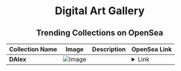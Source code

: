 <div align="center">

# Digital Art Gallery

## Trending Collections on OpenSea

| Collection Name                       | Image                                                                                     | Description                       | OpenSea Link                                                                                          |
|---------------------------------------|-------------------------------------------------------------------------------------------|-----------------------------------|--------------------------------------------------------------------------------------------------------|
| **DAlex** | ![Image](https://i.seadn.io/s/raw/files/5f8fb57fd45f01c0e25458bcb8743d56.png?w=500&auto=format?w=200&auto=format) |  | <details><summary>Link</summary>[DAlex](https://opensea.io/collection/dalex-1)</details> |

</div>